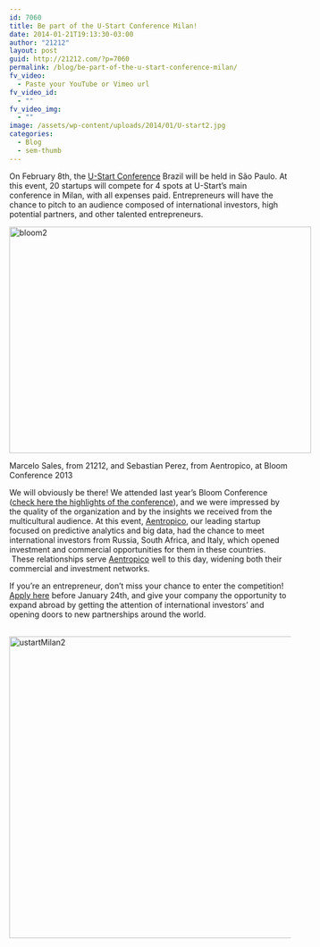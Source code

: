 ```yaml
---
id: 7060
title: Be part of the U-Start Conference Milan!
date: 2014-01-21T19:13:30-03:00
author: "21212"
layout: post
guid: http://21212.com/?p=7060
permalink: /blog/be-part-of-the-u-start-conference-milan/
fv_video:
  - Paste your YouTube or Vimeo url
fv_video_id:
  - ""
fv_video_img:
  - ""
image: /assets/wp-content/uploads/2014/01/U-start2.jpg
categories:
  - Blog
  - sem-thumb
---
```

<p dir="ltr">
  On February 8th, the <a href="http://conference.u-start.biz/">U-Start Conference</a> Brazil will be held in São Paulo. At this event, 20 startups will compete for 4 spots at U-Start’s main conference in Milan, with all expenses paid. Entrepreneurs will have the chance to pitch to an audience composed of international investors, high potential partners, and other talented entrepreneurs.
</p>

<div id="attachment_7066" style="width: 550px" class="wp-caption aligncenter">
  <img aria-describedby="caption-attachment-7066" class="size-full wp-image-7066" alt="bloom2" src="{{ site.url }}/assets/wp-content/uploads/2014/01/bloom2.jpg" width="540" height="405" srcset="{{ site.url }}/assets/wp-content/uploads/2014/01/bloom2.jpg 540w, {{ site.url }}/assets/wp-content/uploads/2014/01/bloom2-300x225.jpg 300w" sizes="(max-width: 540px) 100vw, 540px" />

  <p id="caption-attachment-7066" class="wp-caption-text">
    Marcelo Sales, from 21212, and Sebastian Perez, from Aentropico, at Bloom Conference 2013
  </p>
</div>

<p dir="ltr">
  We will obviously be there! We attended last year&#8217;s Bloom Conference (<a href="http://21212.com/blog/highlights-of-the-bloom-conference-in-milan/">check here the highlights of the conference</a>), and we were impressed by the quality of the organization and by the insights we received from the multicultural audience. At this event, <a href="http://aentropi.co">Aentropico</a>, our leading startup focused on predictive analytics and big data, had the chance to meet international investors from Russia, South Africa, and Italy, which opened investment and commercial opportunities for them in these countries.  These relationships serve <a href="http://aentropi.co">Aentropico</a> well to this day, widening both their commercial and investment networks.
</p>

<p dir="ltr">
  If you’re an entrepreneur, don’t miss your chance to enter the competition! <a href="https://conferencebrazil.u-start.biz/">Apply here</a> before January 24th, and give your company the opportunity to expand abroad by getting the attention of international investors’ and opening doors to new partnerships around the world.
</p>

 [<img class="aligncenter size-full wp-image-7064" alt="ustartMilan2" src="{{ site.url }}/assets/wp-content/uploads/2014/01/ustartMilan2.png" width="540" height="540" srcset="{{ site.url }}/assets/wp-content/uploads/2014/01/ustartMilan2.png 540w, {{ site.url }}/assets/wp-content/uploads/2014/01/ustartMilan2-150x150.png 150w, {{ site.url }}/assets/wp-content/uploads/2014/01/ustartMilan2-300x300.png 300w" sizes="(max-width: 540px) 100vw, 540px" />](http://21212.com/assets/wp-content/uploads/2014/01/ustartMilan2.png)